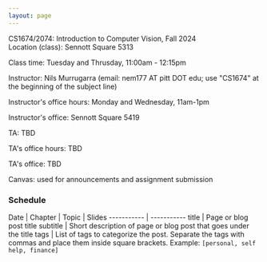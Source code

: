```yaml
---
layout: page
---
```


CS1674/2074: Introduction to Computer Vision, Fall 2024<br>
Location (class): Sennott Square 5313

Class time: Tuesday and Thrusday, 11:00am - 12:15pm

Instructor: Nils Murrugarra (email: nem177 AT pitt DOT edu; use "CS1674" at the beginning of the subject line)

Instructor's office hours: Monday and Wednesday, 11am-1pm

Instructor's office: Sennott Square 5419

TA: TBD

TA's office hours: TBD

TA's office: TBD

Canvas: used for announcements and assignment submission

### Schedule

Date   | Chapter | Topic | Slides
----------- | -----------
title       | Page or blog post title
subtitle    | Short description of page or blog post that goes under the title
tags        | List of tags to categorize the post. Separate the tags with commas and place them inside square brackets. Example: `[personal, self help, finance]`
